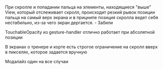 При скролле и попадании пальца на элементы, находящиеся "выше" View, который отслеживает скролл, происходит резкий рывок позиции пальца на самый верх экрана и в прицнипе позиция скролла ведет себя нестабильно, из-за чего экран дергается. - Забили

TouchableOpacity из gesture-handler отлично работает при абсолятной позиции

В экранах о тренере и корте есть строгое ограничение на скролл вверх в пикселях, которое задается вручную

Модалайз один на все случаи
